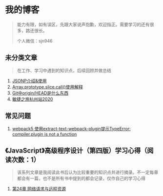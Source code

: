 # 我的博客

> 能力有限，如有误区，先跟大家说声抱歉，欢迎指正。需要学习的还有很多，路还很长。
>
> 个人微信：sjn946

## 未分类文章

> 在工作、学习中遇到的知识点，后续回顾并做总结

1. [JSONP介绍&使用](https://github.com/nemo-shen/Blog/issues/1)
2. [Array.prototype.slice.call()使用解释](https://github.com/nemo-shen/Blog/issues/2)
3. [Git中origin/HEAD是什么东西](https://github.com/nemo-shen/Blog/issues/4)
4. [敏捷之旅杭州站2020](https://github.com/nemo-shen/Blog/issues/5)

## 常见问题

1. [webpack5 使用extract-text-webpack-plugin提示TypeError: compiler.plugin is not a function](https://github.com/nemo-shen/Blog/issues/6)



## 《JavaScript》高级程序设计（第四版）学习心得（阅读次数：1）

> 该系列文章是我阅读此书后认为比较重要的知识点并进行摘录。不一定每章都会有一篇，也不是所有书中提到的都会记录，仅作自己的学习心得

1. [第24章 网络请求与远程资源](https://github.com/nemo-shen/Blog/issues/3)